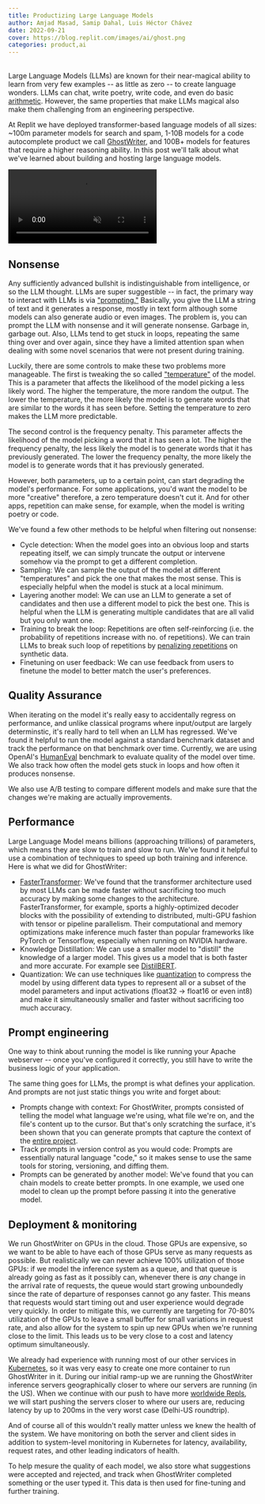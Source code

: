```yaml
---
title: Productizing Large Language Models
author: Amjad Masad, Samip Dahal, Luis Héctor Chávez
date: 2022-09-21
cover: https://blog.replit.com/images/ai/ghost.png
categories: product,ai
---
```

\
Large Language Models (LLMs) are known for their near-magical ability to learn from very few examples -- as little as zero -- to create language wonders. LLMs can chat, write poetry, write code, and even do basic [arithmetic](https://arxiv.org/abs/2205.11916). However, the same properties that make LLMs magical also make them challenging from an engineering perspective.

At Replit we have deployed transformer-based language models of all sizes: ~100m parameter models for search and spam, 1-10B models for a code autocomplete product we call [GhostWriter](https://blog.replit.com/ai), and 100B+ models for features that require a higher reasoning ability. In this post we'll talk about what we've learned about building and hosting large language models.

<video src="https://blog.replit.com/images/ai/aimode.mp4"  class="css-3qjkrt" autoplay muted playsinline loop controls></video>

## Nonsense

Any sufficiently advanced bullshit is indistinguishable from intelligence, or so the LLM thought. LLMs are super suggestible -- in fact, the primary way to interact with LLMs is via ["prompting."](https://en.wikipedia.org/wiki/Prompt_engineering) Basically, you give the LLM a string of text and it generates a response, mostly in text form although some models can also generate audio or even images. The problem is, you can prompt the LLM with nonsense and it will generate nonsense. Garbage in, garbage out. Also, LLMs tend to get stuck in loops, repeating the same thing over and over again, since they have a limited attention span when dealing with some novel scenarios that were not present during training.

Luckily, there are some controls to make these two problems more manageable. The first is tweaking the so called ["temperature"](https://nlp.stanford.edu/blog/maximum-likelihood-decoding-with-rnns-the-good-the-bad-and-the-ugly/) of the model. This is a parameter that affects the likelihood of the model picking a less likely word. The higher the temperature, the more random the output. The lower the temperature, the more likely the model is to generate words that are similar to the words it has seen before. Setting the temperature to zero makes the LLM more predictable.

The second control is the frequency penalty. This parameter affects the likelihood of the model picking a word that it has seen a lot. The higher the frequency penalty, the less likely the model is to generate words that it has previously generated. The lower the frequency penalty, the more likely the model is to generate words that it has previously generated.

However, both parameters, up to a certain point, can start degrading the model's performance. For some applications, you'd want the model to be more "creative" therefore, a zero temperature doesn't cut it. And for other apps, repetition can make sense, for example, when the model is writing poetry or code.

We've found a few other methods to be helpful when filtering out nonsense:
* Cycle detection: When the model goes into an obvious loop and starts repeating itself, we can simply truncate the output or intervene somehow via the prompt to get a different completion.
* Sampling: We can sample the output of the model at different "temperatures" and pick the one that makes the most sense. This is especially helpful when the model is stuck at a local minimum.
* Layering another model: We can use an LLM to generate a set of candidates and then use a different model to pick the best one. This is helpful when the LLM is generating multiple candidates that are all valid but you only want one.
* Training to break the loop: Repetitions are often self-reinforcing (i.e. the probability of repetitions increase with no. of repetitions). We can train LLMs to break such loop of repetitions by [penalizing repetitions](https://arxiv.org/pdf/2206.02369v1.pdf) on synthetic data.
* Finetuning on user feedback: We can use feedback from users to finetune the model to better match the user's preferences.

## Quality Assurance

When iterating on the model it's really easy to accidentally regress on performance, and unlike classical programs where input/output are largely determinstic, it's really hard to tell when an LLM has regressed. We've found it helpful to run the model against a standard benchmark dataset and track the performance on that benchmark over time. Currently, we are using OpenAI's [HumanEval](https://github.com/openai/human-eval) benchmark to evaluate quality of the model over time. We also track how often the model gets stuck in loops and how often it produces nonsense.

We also use A/B testing to compare different models and make sure that the changes we're making are actually improvements. 

## Performance

Large Language Model means billions (approaching trillions) of parameters, which means they are slow to train and slow to run. We've found it helpful to use a combination of techniques to speed up both training and inference. Here is what we did for GhostWriter:

* [FasterTransformer](https://github.com/NVIDIA/FasterTransformer):  We've found that the transformer architecture used by most LLMs can be made faster without sacrificing too much accuracy by making some changes to the architecture. FasterTransformer, for example, sports a highly-optimized decoder blocks with the possibility of extending to distributed, multi-GPU fashion with tensor or pipeline parallelism. Their computational and memory optimizations make inference much faster than popular frameworks like PyTorch or Tensorflow, especially when running on NVIDIA hardware.
* Knowledge Distillation: We can use a smaller model to "distill" the knowledge of a larger model. This gives us a model that is both faster and more accurate. For example see [DistilBERT](https://github.com/huggingface/transformers/tree/main/examples/research_projects/distillation).
* Quantization:  We can use techniques like [quantization](https://en.wikipedia.org/wiki/Quantization_(signal_processing)) to compress the model by using different data types to represent all or a subset of the model parameters and input activations (float32 -> float16 or even int8) and make it simultaneously smaller and faster without sacrificing too much accuracy.

## Prompt engineering

One way to think about running the model is like running your Apache webserver -- once you've configured it correctly, you still have to write the business logic of your application. 

The same thing goes for LLMs, the prompt is what defines your application. And prompts are not just static things you write and forget about:

* Prompts change with context: For GhostWriter, prompts consisted of telling the model what language we're using, what file we're on, and the file's content up to the cursor. But that's only scratching the surface, it's been shown that you can generate prompts that capture the context of the [entire project](https://arxiv.org/abs/2206.12839).
* Track prompts in version control as you would code: Prompts are essentially natural language "code," so it makes sense to use the same tools for storing, versioning, and diffing them.
* Prompts can be generated by another model: We've found that you can chain models to create better prompts. In one example, we used one model to clean up the prompt before passing it into the generative model.

## Deployment & monitoring

We run GhostWriter on GPUs in the cloud. Those GPUs are expensive, so we want to be able to have each of those GPUs serve as many requests as possible. But realistically we can never achieve 100% utilization of those GPUs: if we model the inference system as a queue, and that queue is already going as fast as it possibly can, whenever there is _any_ change in the arrival rate of requests, the queue would start growing unboundedly since the rate of departure of responses cannot go any faster. This means that requests would start timing out and user experience would degrade very quickly. In order to mitigate this, we currently are targeting for 70-80% utilization of the GPUs to leave a small buffer for small variations in request rate, and also allow for the system to spin up new GPUs when we're running close to the limit. This leads us to be very close to a cost and latency optimum simultaneously.

We already had experience with running most of our other services in [Kubernetes](https://kubernetes.io/), so it was very easy to create one more container to run GhostWriter in it. During our initial ramp-up we are running the GhostWriter inference servers geographically closer to where our servers are running (in the US). When we continue with our push to have more [worldwide Repls](https://blog.replit.com/geo-part-1-controlplane), we will start pushing the servers closer to where our users are, reducing latency by up to 200ms in the very worst case (Delhi-US roundtrip).

And of course all of this wouldn't really matter unless we knew the health of the system. We have monitoring on both the server and client sides in addition to system-level monitoring in Kubernetes for latency, availability, request rates, and other leading indicators of health.

To help mesure the quality of each model, we also store what suggestions were accepted and rejected, and track when GhostWriter completed something or the user typed it. This data is then used for fine-tuning and further training.

<script>
  window.addEventListener('load', videoScroll);
window.addEventListener('scroll', videoScroll);

function videoScroll() {

  if ( document.querySelectorAll('video[autoplay]').length > 0) {
    var windowHeight = window.innerHeight,
        videoEl = document.querySelectorAll('video[autoplay]');

    for (var i = 0; i < videoEl.length; i++) {

      var thisVideoEl = videoEl[i],
          videoHeight = thisVideoEl.clientHeight,
          videoClientRect = thisVideoEl.getBoundingClientRect().top;

      if ( videoClientRect <= ( (windowHeight) - (videoHeight*.5) ) && videoClientRect >= ( 0 - ( videoHeight*.5 ) ) ) {
        thisVideoEl.play();
      } else {
        thisVideoEl.pause();
      }

    }
  }

}
</script>